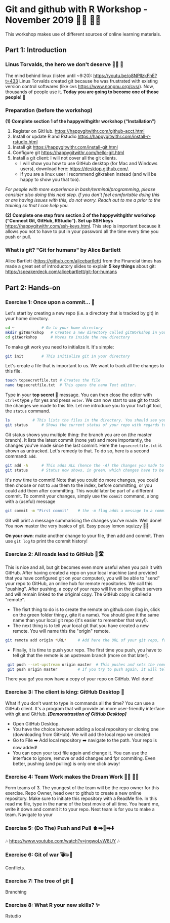 # Git and github with R Workshop - November 2019 👩‍💻 👨‍💻

This workshop makes use of different sources of online learning materials. 

## Part 1: Introduction

### Linus Torvalds, the hero we don't deserve 🦸‍♂️ 🦇
The mind behind linux (listen until ~9:20): https://youtu.be/o8NPllzkFhE?t=433
Linus Torvalds created git because he was frustrated with existing version control softwares (like cvs https://www.nongnu.org/cvs/). Now, thousands of people use it. **Today you are going to become one of those people! 🎉**

### Preparation (before the workshop)
**(1) Complete section 1 of the happywithgithr workshop (“Installation”)**

1. Register on GitHub. https://happygitwithr.com/github-acct.html
2. Install or update R and Rstudio https://happygitwithr.com/install-r-rstudio.html
3. Install git https://happygitwithr.com/install-git.html
4. Configure git https://happygitwithr.com/hello-git.html
5. Install a git client: I will not cover all the git clients. 
	- I will show you how to use GitHub desktop (for Mac and Windows users), download here: https://desktop.github.com/. 
	- If you are a linux user I recommend gitkraken instead (and will be happy to show you that too). 

*For people with more  experience in bash/terminal/programming, please consider also doing this next step. If you don’t feel comfortable doing this or are having issues with this, do not worry. Reach out to me a prior to the training so that I can help you.*

**(2) Complete one step from section 2 of the happywithgithr workshop (“Connect Git, GitHub, RStudio”). Set up SSH keys** https://happygitwithr.com/ssh-keys.html. This step is important because it allows you not to have to put in your password all the time every time you push or pull.  

### What is git? "Git for humans" by Alice Bartlett
Alice Bartlett (https://github.com/alicebartlett) from the Financial times has made a great set of introductory slides to explain **5 key things** about git: 
https://speakerdeck.com/alicebartlett/git-for-humans

## Part 2: Hands-on

### Exercise 1: Once upon a commit... 📖

Let's start by creating a new repo (i.e. a directory that is tracked by git) in your home directory.
```bash
cd ~ 			# Go to your home directory
mkdir gitWorkshop 	# Creates a new directory called gitWorkshop in your home directory
cd gitWorkshop 		# Moves to inside the new directory
```
To make git work you need to initialize it. It's simple: 
```bash
git init		# This initialize git in your directory
```
Let's create a file that is important to us. We want to track all the changes to this file. 
```bash
touch topsecretfile.txt	# Creates the file
nano topsecretfile.txt	# This opens the nano Text editor. 
```
Type in your **top secret 🙊** message. You can then close the editor with `ctrl+X` type `y` for yes and press `enter`. We can now start to use git to track the changes we made to this file. 
Let me introduce you to your fisrt git tool, the `status` command.
```bash
ls			# This lists the files in the directory. You should see your file listed!
git status		# Shows the current status of your repo with regards to git
```
Git status shows you multiple thing: the branch you are on (the master branch). It lists the latest commit (none yet) and more importantly, the changes you've made since the last commit. Here the `topsecretfile.txt` is shown as untracked. Let's remedy to that. To do so, here is a second command: `add`.
```bash
git add -A		# This adds ALL (hence the -A) the changes you made to the git index. Your changes are now registered 
git status 		# Status now shows, in green, which changes have to be committed
```
It's now time to commit! Note that you could do more changes, you could then choose or not to `add` them to the index, before committing, or you could add them after committing. This would later be part of a different commit. To commit your changes, simply use the `commit` command, along with a (useful) message 
```bash
git commit -m "First commit"	# the -m flag adds a message to a commit
```
Git will print a message summarising the changes you've made. Well done! You now master the very basics of git. Easy peasy lemon squizzy 🍋🍹

**On your own**: make another change to your file, then add and commit. Then use `git log` to print the commit history!

### Exercise 2: All roads lead to GitHub 🚦🛣️

This is nice and all, but git becomes even more useful when you pair it with GitHub. After having created a repo on your local machine (and provided that you have configured git on your computer), you will be able to "send" your repo to GitHub, an online hub for remote repositories. We call this "pushing". After pushing, a copy of your repo will live on the github servers and will remain linked to the original copy. The GitHub copy is called a "remote". 
- The fisrt thing to do is to create the remote on github.com (log in, click on the green folder thingy, gite it a name). You should give it the same name than your local git repo (it's easier to remember that way!).
- The next thing is to tell your local git that you have created a new remote. You will name this the "origin" remote. 
```bash
git remote add origin *URL* 	# Add here the URL of your git repo, for instance https://github.com/VLucet/gitWorkshoptest
```
- Finally, it is time to push your repo. The first time you push, you have to tell git that the remote is an upstream branch (more on that later).
```bash 
 git push --set-upstream origin master	# This pushes and sets the remote as "upstream"
 git push origin master			# If you try to push again, it will tell you that everything is up to date!
```
There you go! you now have a copy of your repo on GitHub. Well done!

### Exercise 3: The client is king: GitHub Desktop 👑

What if you don't want to type in commands all the time? You can use a GitHub client. It's a program that will provide an more user-friendly interface with git and GitHub. 
***\[Demonstrastion of GitHub Desktop\]***
- Open GitHub Desktop. 
- You have the choice between adding a local repository or cloning one (downloading from GitHub). We will add the local repo we created 
- Go to File ➡️ Add local repository ➡️ navigate to the path. Your repo is now added! 
- You can open your text file again and change it. You can use the interface to ignore, remove or add changes and fpr commiting. Even better, pushing (and pulling) is only one click away!

### Exercise 4: Team Work makes the Dream Work 👩‍💻 👨‍💻

Form teams of 3. The youngest of the team will be the repo owner for this exercise. Repo Owner, head over to github to create a new online repository. Make sure to initiate this repository with a ReadMe file. In this read me file, type in the name of the best movie of all time. You heard me, write it down and commit it to your repo.
Next team is for you to make a team. Navigate to your 

### Exercise 5: (Do The) Push and Pull ⬆️➡️🔄➡️⬇️
🎶 https://www.youtube.com/watch?v=jngwoLvW8UY 🎶

### Exercise 6: Git of war 💣💥🤯

Conflicts.

### Exercise 7: The tree of git 🌳

Branching

### Exercise 8: What R your new skills? ✨

Rstudio
